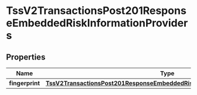 
# TssV2TransactionsPost201ResponseEmbeddedRiskInformationProviders

## Properties
Name | Type | Description | Notes
------------ | ------------- | ------------- | -------------
**fingerprint** | [**TssV2TransactionsPost201ResponseEmbeddedRiskInformationProvidersFingerprint**](TssV2TransactionsPost201ResponseEmbeddedRiskInformationProvidersFingerprint.md) |  |  [optional]



